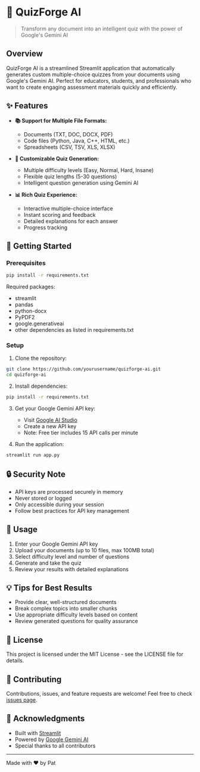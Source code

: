 # 🎯 QuizForge AI

> Transform any document into an intelligent quiz with the power of Google's Gemini AI

## Overview

QuizForge AI is a streamlined Streamlit application that automatically generates custom multiple-choice quizzes from your documents using Google's Gemini AI. Perfect for educators, students, and professionals who want to create engaging assessment materials quickly and efficiently.

## ✨ Features

- **📚 Support for Multiple File Formats:**
  - Documents (TXT, DOC, DOCX, PDF)
  - Code files (Python, Java, C++, HTML, etc.)
  - Spreadsheets (CSV, TSV, XLS, XLSX)

- **🎯 Customizable Quiz Generation:**
  - Multiple difficulty levels (Easy, Normal, Hard, Insane)
  - Flexible quiz lengths (5-30 questions)
  - Intelligent question generation using Gemini AI

- **📊 Rich Quiz Experience:**
  - Interactive multiple-choice interface
  - Instant scoring and feedback
  - Detailed explanations for each answer
  - Progress tracking

## 🚀 Getting Started

### Prerequisites

```bash
pip install -r requirements.txt
```

Required packages:
- streamlit
- pandas
- python-docx
- PyPDF2
- google.generativeai
- other dependencies as listed in requirements.txt

### Setup

1. Clone the repository:
```bash
git clone https://github.com/yourusername/quizforge-ai.git
cd quizforge-ai
```

2. Install dependencies:
```bash
pip install -r requirements.txt
```

3. Get your Google Gemini API key:
   - Visit [Google AI Studio](https://aistudio.google.com/apikey)
   - Create a new API key
   - Note: Free tier includes 15 API calls per minute

4. Run the application:
```bash
streamlit run app.py
```

## 🔒 Security Note

- API keys are processed securely in memory
- Never stored or logged
- Only accessible during your session
- Follow best practices for API key management

## 🎯 Usage

1. Enter your Google Gemini API key
2. Upload your documents (up to 10 files, max 100MB total)
3. Select difficulty level and number of questions
4. Generate and take the quiz
5. Review your results with detailed explanations

## 💡 Tips for Best Results

- Provide clear, well-structured documents
- Break complex topics into smaller chunks
- Use appropriate difficulty levels based on content
- Review generated questions for quality assurance

## 📝 License

This project is licensed under the MIT License - see the LICENSE file for details.

## 🤝 Contributing

Contributions, issues, and feature requests are welcome! Feel free to check [issues page](link-to-your-issues-page).

## 🙏 Acknowledgments

- Built with [Streamlit](https://streamlit.io/)
- Powered by [Google Gemini AI](https://ai.google.dev/)
- Special thanks to all contributors

---
Made with ❤️ by Pat